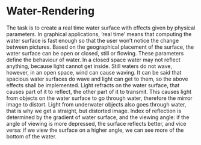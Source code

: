 # Water-Rendering
The task is to create a real time water surface with effects given by physical parameters. In graphical applications, ’real time’ means that computing the water surface is fast enough so that the user won’t notice the change between pictures. Based on the geographical placement of the surface, the water surface can be open or closed, still or flowing. These parameters define the behaviour of water. In a closed space water may not reflect anything, because light cannot get inside. Still waters
do not wave, however, in an open space, wind can cause waving. It can be said that spacious water surfaces do wave and light can get to them, so the above effects shall be implemented. Light refracts on the water surface, that causes part of it to reflect, the other part of it to transmit. This causes light from objects on the water surface to go through water, therefore the mirror image to distort. Light from underwater objects also goes through water, that is why we get a straight, but distorted image. Index of reflection is determined by the gradient of water surface, and the viewing angle: if the angle of viewing is more depressed, the surface reflects better, and vice versa: if we view the surface on a higher angle, we can see more of the bottom of the water.
